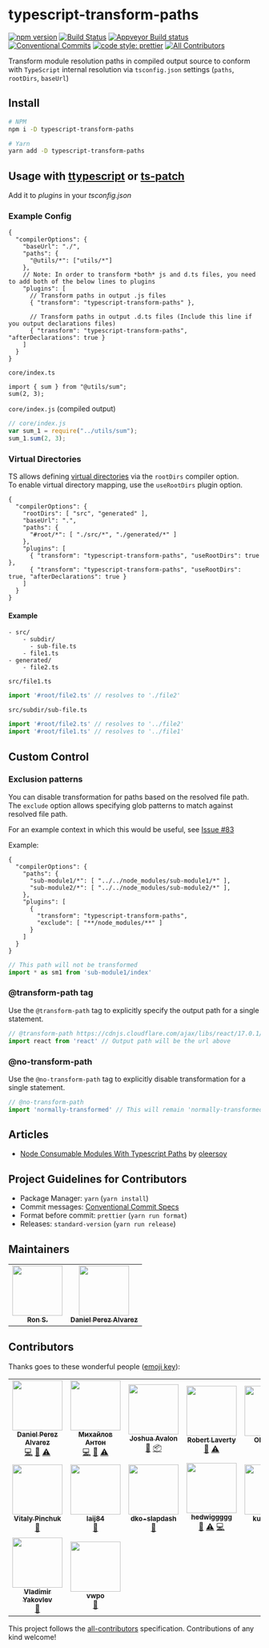 # typescript-transform-paths

[![npm version](https://img.shields.io/npm/v/typescript-transform-paths.svg)](https://www.npmjs.com/package/typescript-transform-paths)
[![Build Status](https://img.shields.io/endpoint.svg?url=https%3A%2F%2Factions-badge.atrox.dev%2FLeDDGroup%2Ftypescript-transform-paths%2Fbadge%3Fref%3Dmaster&style=flat)](https://actions-badge.atrox.dev/LeDDGroup/typescript-transform-paths/goto?ref=master)
[![Appveyor Build status](https://ci.appveyor.com/api/projects/status/4i7egn9rn7iepg31/branch/master?svg=true)](https://ci.appveyor.com/project/danielpza/typescript-transform-paths/branch/master)
[![Conventional Commits](https://img.shields.io/badge/Conventional%20Commits-1.0.0-yellow.svg)](https://conventionalcommits.org)
[![code style: prettier](https://img.shields.io/badge/code_style-prettier-ff69b4.svg?style=flat-square)](https://github.com/prettier/prettier)
[![All Contributors](https://img.shields.io/badge/all_contributors-10-orange.svg?style=flat-square)](#contributors)

Transform module resolution paths in compiled output source to conform with `TypeScript` internal resolution via `tsconfig.json` settings (`paths`, `rootDirs`, `baseUrl`)

## Install

```sh
# NPM
npm i -D typescript-transform-paths

# Yarn
yarn add -D typescript-transform-paths
```

## Usage with [ttypescript](https://github.com/cevek/ttypescript/) or [ts-patch](https://github.com/nonara/ts-patch)

Add it to _plugins_ in your _tsconfig.json_

### Example Config

```jsonc
{
  "compilerOptions": {
    "baseUrl": "./",
    "paths": {
      "@utils/*": ["utils/*"]
    },
    // Note: In order to transform *both* js and d.ts files, you need to add both of the below lines to plugins
    "plugins": [
      // Transform paths in output .js files
      { "transform": "typescript-transform-paths" },

      // Transform paths in output .d.ts files (Include this line if you output declarations files)
      { "transform": "typescript-transform-paths", "afterDeclarations": true }
    ]
  }
}
```
`core/index.ts`
```tsx
import { sum } from "@utils/sum";
sum(2, 3);
```

`core/index.js` (compiled output)
```js
// core/index.js
var sum_1 = require("../utils/sum");
sum_1.sum(2, 3);
```

### Virtual Directories
TS allows defining
[virtual directories](https://www.typescriptlang.org/docs/handbook/module-resolution.html#virtual-directories-with-rootdirs)
via the `rootDirs` compiler option.  
To enable virtual directory mapping, use the `useRootDirs` plugin option.

```jsonc
{
  "compilerOptions": {
    "rootDirs": [ "src", "generated" ],
    "baseUrl": ".",
    "paths": {
      "#root/*": [ "./src/*", "./generated/*" ]
    },
    "plugins": [
      { "transform": "typescript-transform-paths", "useRootDirs": true },
      { "transform": "typescript-transform-paths", "useRootDirs": true, "afterDeclarations": true }
    ]
  }
}
```

#### Example

```
- src/
    - subdir/
      - sub-file.ts
    - file1.ts
- generated/
    - file2.ts
```

`src/file1.ts`
```ts
import '#root/file2.ts' // resolves to './file2'
```
`src/subdir/sub-file.ts`
```ts
import '#root/file2.ts' // resolves to '../file2'
import '#root/file1.ts' // resolves to '../file1'
```

## Custom Control

### Exclusion patterns

You can disable transformation for paths based on the resolved file path. The `exclude` option allows specifying glob
patterns to match against resolved file path. 

For an example context in which this would be useful, see [Issue #83](https://github.com/LeDDGroup/typescript-transform-paths/issues/83)

Example:
```jsonc
{
  "compilerOptions": {
    "paths": {
      "sub-module1/*": [ "../../node_modules/sub-module1/*" ],
      "sub-module2/*": [ "../../node_modules/sub-module2/*" ],
    },
    "plugins": [
      { 
        "transform": "typescript-transform-paths", 
        "exclude": [ "**/node_modules/**" ]
      }
    ]
  }
}
```

```ts
// This path will not be transformed
import * as sm1 from 'sub-module1/index'
```

### @transform-path tag

Use the `@transform-path` tag to explicitly specify the output path for a single statement.

```ts
// @transform-path https://cdnjs.cloudflare.com/ajax/libs/react/17.0.1/umd/react.production.min.js
import react from 'react' // Output path will be the url above
```

### @no-transform-path

Use the `@no-transform-path` tag to explicitly disable transformation for a single statement.

```ts
// @no-transform-path
import 'normally-transformed' // This will remain 'normally-transformed', even though it has a different value in paths config
```

## Articles

- [Node Consumable Modules With Typescript Paths](https://medium.com/@ole.ersoy/node-consumable-modules-with-typescript-paths-ed88a5f332fa?postPublishedType=initial) by [oleersoy](https://github.com/oleersoy)

## Project Guidelines for Contributors

- Package Manager: `yarn` (`yarn install`)
- Commit messages: [Conventional Commit Specs](https://www.conventionalcommits.org/en/v1.0.0/)
- Format before commit: `prettier` (`yarn run format`)
- Releases: `standard-version` (`yarn run release`)

## Maintainers

<!-- prettier-ignore-start -->
<!-- markdownlint-disable -->
<table>
  <tr>
    <td align="center"><a href="https://github.com/nonara"><img src="https://avatars0.githubusercontent.com/u/1427565?v=4" width="100px;" alt=""/><br /><sub><b>Ron S.</b></sub></a></td>
    <td align="center"><a href="https://github.com/danielpza"><img src="https://avatars2.githubusercontent.com/u/17787042?v=4" width="100px;" alt=""/><br /><sub><b>Daniel Perez Alvarez</b></sub></a></td>
  </tr>
</table>

## Contributors

Thanks goes to these wonderful people ([emoji key](https://allcontributors.org/docs/en/emoji-key)):

<!-- ALL-CONTRIBUTORS-LIST:START - Do not remove or modify this section -->
<!-- prettier-ignore-start -->
<!-- markdownlint-disable -->
<table>
  <tr>
    <td align="center"><a href="https://github.com/danielpza"><img src="https://avatars2.githubusercontent.com/u/17787042?v=4" width="100px;" alt=""/><br /><sub><b>Daniel Perez Alvarez</b></sub></a><br /><a href="https://github.com/LeDDGroup/typescript-transform-paths/commits?author=danielpza" title="Code">💻</a> <a href="#maintenance-danielpza" title="Maintenance">🚧</a> <a href="https://github.com/LeDDGroup/typescript-transform-paths/commits?author=danielpza" title="Tests">⚠️</a></td>
    <td align="center"><a href="https://github.com/anion155"><img src="https://avatars1.githubusercontent.com/u/4786672?v=4" width="100px;" alt=""/><br /><sub><b>Михайлов Антон</b></sub></a><br /><a href="https://github.com/LeDDGroup/typescript-transform-paths/commits?author=anion155" title="Code">💻</a> <a href="https://github.com/LeDDGroup/typescript-transform-paths/issues?q=author%3Aanion155" title="Bug reports">🐛</a> <a href="https://github.com/LeDDGroup/typescript-transform-paths/commits?author=anion155" title="Tests">⚠️</a></td>
    <td align="center"><a href="https://joshuaavalon.io"><img src="https://avatars0.githubusercontent.com/u/7152420?v=4" width="100px;" alt=""/><br /><sub><b>Joshua Avalon</b></sub></a><br /><a href="https://github.com/LeDDGroup/typescript-transform-paths/issues?q=author%3Ajoshuaavalon" title="Bug reports">🐛</a> <a href="#platform-joshuaavalon" title="Packaging/porting to new platform">📦</a></td>
    <td align="center"><a href="https://roblav96.github.io/resume"><img src="https://avatars1.githubusercontent.com/u/1457327?v=4" width="100px;" alt=""/><br /><sub><b>Robert Laverty</b></sub></a><br /><a href="https://github.com/LeDDGroup/typescript-transform-paths/issues?q=author%3Aroblav96" title="Bug reports">🐛</a> <a href="https://github.com/LeDDGroup/typescript-transform-paths/commits?author=roblav96" title="Tests">⚠️</a></td>
    <td align="center"><a href="https://github.com/oleersoy"><img src="https://avatars3.githubusercontent.com/u/1163873?v=4" width="100px;" alt=""/><br /><sub><b>Ole Ersoy</b></sub></a><br /><a href="https://github.com/LeDDGroup/typescript-transform-paths/issues?q=author%3Aoleersoy" title="Bug reports">🐛</a> <a href="#blog-oleersoy" title="Blogposts">📝</a></td>
    <td align="center"><a href="https://github.com/sbmw"><img src="https://avatars0.githubusercontent.com/u/30099628?v=4" width="100px;" alt=""/><br /><sub><b>sbmw</b></sub></a><br /><a href="https://github.com/LeDDGroup/typescript-transform-paths/issues?q=author%3Asbmw" title="Bug reports">🐛</a></td>
    <td align="center"><a href="https://github.com/richardspence"><img src="https://avatars2.githubusercontent.com/u/9914123?v=4" width="100px;" alt=""/><br /><sub><b>richardspence</b></sub></a><br /><a href="https://github.com/LeDDGroup/typescript-transform-paths/issues?q=author%3Arichardspence" title="Bug reports">🐛</a></td>
  </tr>
  <tr>
    <td align="center"><a href="http://codepen.io/viT-1/"><img src="https://avatars1.githubusercontent.com/u/19496430?v=4" width="100px;" alt=""/><br /><sub><b>Vitaly Pinchuk</b></sub></a><br /><a href="https://github.com/LeDDGroup/typescript-transform-paths/issues?q=author%3AviT-1" title="Bug reports">🐛</a></td>
    <td align="center"><a href="https://github.com/laij84"><img src="https://avatars0.githubusercontent.com/u/18145822?v=4" width="100px;" alt=""/><br /><sub><b>laij84</b></sub></a><br /><a href="https://github.com/LeDDGroup/typescript-transform-paths/issues?q=author%3Alaij84" title="Bug reports">🐛</a></td>
    <td align="center"><a href="https://github.com/dko-slapdash"><img src="https://avatars0.githubusercontent.com/u/46383452?v=4" width="100px;" alt=""/><br /><sub><b>dko-slapdash</b></sub></a><br /><a href="https://github.com/LeDDGroup/typescript-transform-paths/issues?q=author%3Adko-slapdash" title="Bug reports">🐛</a></td>
    <td align="center"><a href="https://github.com/hedwiggggg"><img src="https://avatars1.githubusercontent.com/u/42947316?v=4" width="100px;" alt=""/><br /><sub><b>hedwiggggg</b></sub></a><br /><a href="https://github.com/LeDDGroup/typescript-transform-paths/issues?q=author%3Ahedwiggggg" title="Bug reports">🐛</a> <a href="https://github.com/LeDDGroup/typescript-transform-paths/commits?author=hedwiggggg" title="Tests">⚠️</a> <a href="https://github.com/LeDDGroup/typescript-transform-paths/commits?author=hedwiggggg" title="Code">💻</a></td>
    <td align="center"><a href="https://github.com/kuskoman"><img src="https://avatars3.githubusercontent.com/u/15456923?v=4" width="100px;" alt=""/><br /><sub><b>kuskoman</b></sub></a><br /><a href="https://github.com/LeDDGroup/typescript-transform-paths/commits?author=kuskoman" title="Documentation">📖</a></td>
    <td align="center"><a href="https://github.com/booninite"><img src="https://avatars3.githubusercontent.com/u/13647495?v=4" width="100px;" alt=""/><br /><sub><b>alex weidner</b></sub></a><br /><a href="https://github.com/LeDDGroup/typescript-transform-paths/issues?q=author%3Abooninite" title="Bug reports">🐛</a></td>
    <td align="center"><a href="https://github.com/nonara"><img src="https://avatars0.githubusercontent.com/u/1427565?v=4" width="100px;" alt=""/><br /><sub><b>Ron S.</b></sub></a><br /><a href="https://github.com/LeDDGroup/typescript-transform-paths/issues?q=author%3Anonara" title="Bug reports">🐛</a> <a href="https://github.com/LeDDGroup/typescript-transform-paths/commits?author=nonara" title="Tests">⚠️</a> <a href="https://github.com/LeDDGroup/typescript-transform-paths/commits?author=nonara" title="Code">💻</a></td>
  </tr>
  <tr>
    <td align="center"><a href="https://github.com/vladimiry"><img src="https://avatars2.githubusercontent.com/u/1560781?v=4" width="100px;" alt=""/><br /><sub><b>Vladimir Yakovlev</b></sub></a><br /><a href="https://github.com/LeDDGroup/typescript-transform-paths/issues?q=author%3Avladimiry" title="Bug reports">🐛</a></td>
    <td align="center"><a href="https://github.com/vwpo"><img src="https://avatars3.githubusercontent.com/u/57674261?v=4" width="100px;" alt=""/><br /><sub><b>vwpo</b></sub></a><br /><a href="https://github.com/LeDDGroup/typescript-transform-paths/issues?q=author%3Avwpo" title="Bug reports">🐛</a></td>
  </tr>
</table>

<!-- markdownlint-enable -->
<!-- prettier-ignore-end -->
<!-- ALL-CONTRIBUTORS-LIST:END -->

This project follows the [all-contributors](https://github.com/all-contributors/all-contributors)
specification. Contributions of any kind welcome!
